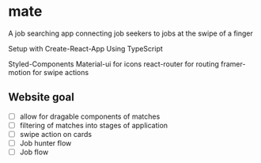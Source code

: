 # mate
A job searching app connecting job seekers to jobs at the swipe of a finger

Setup with Create-React-App
Using TypeScript

Styled-Components
Material-ui for icons
react-router for routing
framer-motion for swipe actions


## Website goal
- [ ] allow for dragable components of matches
- [ ] filtering of matches into stages of application
- [ ] swipe action on cards
- [ ] Job hunter flow
- [ ] Job flow 